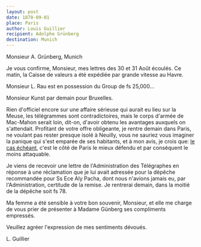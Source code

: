 ```yaml
---
layout: post
date: 1870-09-01
place: Paris
author: Louis Guillier
recipient: Adolphe Grünberg
destination: Munich
---
```


Monsieur A. Grünberg, Munich


Je vous confirme, Monsieur, mes lettres des 30 et 31 Août écoulés. Ce matin, la
Caisse de valeurs a été expédiée par grande vitesse au Havre.

Monsieur L. Rau est en possession du Group de fs 25,000...

Monsieur Kunst par demain pour Bruxelles.

Rien d'officiel encore sur une affaire sérieuse qui aurait eu lieu sur la
Meuse, les télégrammes sont contradictoires, mais le corps d'armée de
Mac-Mahon serait loin, dit-on, d'avoir obtenu les avantages auxquels on
s'attendait. Profitant de votre offre obligeante, je rentre demain dans Paris,
ne voulant pas rester presque isolé à Neuilly, vous ne sauriez vous imaginer la
panique qui s'est emparée de ses habitants, et à mon avis, je crois que: <ins>le cas
échéant</ins>, c'est le côté de Paris le mieux défendu et par conséquent le moins
attaquable.

Je viens de recevoir une lettre de l'Administration des Télégraphes en réponse
à une réclamation que je lui avait adressée pour la dépêche recommandée pour Ss
Ece Aly Pacha, dont nous n'avions jamais eu, par l'Administration, certitude de la
remise. Je rentrerai demain, dans la moitié de la dépêche soit fs 78.

Ma femme a été sensible à votre bon souvenir, Monsieur, et elle me charge de
vous prier de présenter à Madame Günberg ses compliments empressés.

Veuillez agréer l'expression de mes sentiments dévoués.

L. Guillier
